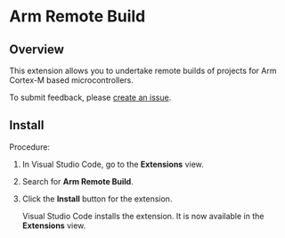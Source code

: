 # Arm Remote Build

## Overview

This extension allows you to undertake remote builds of projects for Arm Cortex-M based microcontrollers.

To submit feedback, please [create an issue](https://github.com/ARM-software/vscode-remote-build/issues/new/choose).

## Install

Procedure:

1. In Visual Studio Code, go to the **Extensions** view.

1. Search for **Arm Remote Build**.

1. Click the **Install** button for the extension.

    Visual Studio Code installs the extension. It is now available in the **Extensions** view.
